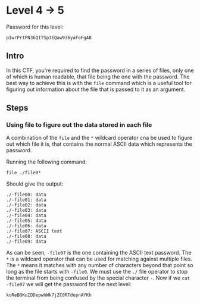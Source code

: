# Level 4 -> 5

Password for this level:
```
pIwrPrtPN36QITSp3EQaw936yaFoFgAB
```

## Intro

In this CTF, you're required to find the password in a series of files, only
one of which is human readable, that file being the one with the password.
The best way to achieve this is with the `file` command which is a useful
tool for figuring out information about the file that is passed to it as
an argument.

## Steps

### Using file to figure out the data stored in each file

A combination of the `file` and the `*` wildcard operator cna be used to figure
out which file it is, that contains the normal ASCII data which represents the 
password. 

Running the following command:
```
file ./file0*
```

Should give the output:
```
./-file00: data
./-file01: data
./-file02: data
./-file03: data
./-file04: data
./-file05: data
./-file06: data
./-file07: ASCII text
./-file08: data
./-file09: data
```

As can be seen, `-file07` is the one containing the ASCII text password.
The `*` is a wildcard operator that can be used for matching against
multiple files. The `*` means it matches with any number of characters beyond
that point so long as the file starts with `-file0`. We must use the `./` file
operator to stop the terminal from being confused by the special character `-`.
Now if we `cat` `-file07` we will get the password for the next level:

```
koReBOKuIDDepwhWk7jZC0RTdopnAYKh
```